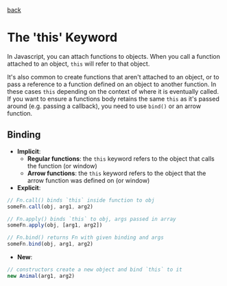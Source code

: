 [back](README.md)

# The 'this' Keyword

In Javascript, you can attach functions to objects. When you call a function
attached to an object, `this` will refer to that object.

It's also common to create functions that aren't attached to an object, or to
pass a reference to a function defined on an object to another function. In
these cases `this` depending on the context of where it is eventually called.
If you want to ensure a functions body retains the same `this` as it's passed
around (e.g. passing a callback), you need to use `bind()` or an arrow function.

## Binding
- **Implicit**:
    - **Regular functions**: the `this` keyword refers to the object that calls the function (or window)
    - **Arrow functions**: the `this` keyword refers to the object that the arrow function was defined on (or window)
- **Explicit**:

```js
// Fn.call() binds `this` inside function to obj
someFn.call(obj, arg1, arg2)

// Fn.apply() binds `this` to obj, args passed in array
someFn.apply(obj, [arg1, arg2])

// Fn.bind() returns Fn with given binding and args
someFn.bind(obj, arg1, arg2)
```
- **New**:

```js
// constructors create a new object and bind `this` to it
new Animal(arg1, arg2)
```

